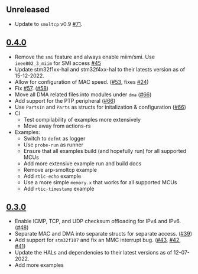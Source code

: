 ## Unreleased
* Update to `smoltcp` v0.9 [#71](https://github.com/stm32-rs/stm32-eth/pull/71).

## [0.4.0](https://github.com/stm32-rs/stm32-eth/tree/v0.4.0)
* Remove the `smi` feature and always enable miim/smi. Use `ieee802_3_miim` for SMI access [#45](https://github.com/stm32-rs/stm32-eth/pull/45)
* Update stm32f1xx-hal and stm32f4xx-hal to their latests version as of 15-12-2022.
* Allow for configuration of MAC speed. ([#53](https://github.com/stm32-rs/stm32-eth/pull/53), fixes [#24](https://github.com/stm32-rs/stm32-eth/pull/24))
* Fix [#57](https://github.com/stm32-rs/stm32-eth/issues/57). ([#58](https://github.com/stm32-rs/stm32-eth/pull/58))
* Move all DMA related files into modules under `dma` ([#66](https://github.com/stm32-rs/stm32-eth/pull/66))
* Add support for the PTP peripheral ([#66](https://github.com/stm32-rs/stm32-eth/pull/66))
* Use `PartsIn` and `Parts` as structs for initalization & configuration ([#66](https://github.com/stm32-rs/stm32-eth/pull/66))
* CI
    * Test compilability of examples more extensively
    * Move away from actions-rs
* Examples:
    * Switch to `defmt` as logger
    * Use `probe-run` as runner
    * Ensure that all examples build (and hopefully run) for all supported MCUs
    * Add more extensive example run and build docs
    * Remove arp-smoltcp example
    * Add `rtic-echo` example
    * Use a more simple `memory.x` that works for all supported MCUs
    * Add `rtic-timestamp` example

## [0.3.0](https://github.com/stm32-rs/stm32-eth/tree/v0.3.0)

* Enable ICMP, TCP, and UDP checksum offloading for IPv4 and IPv6. ([#48](https://github.com/stm32-rs/stm32-eth/pull/48))
* Separate MAC and DMA into separate structs for separate access. ([#39](https://github.com/stm32-rs/stm32-eth/pull/39))
* Add support for `stm32f107` and fix an MMC interrupt bug. ([#43](https://github.com/stm32-rs/stm32-eth/pull/43), [#42](https://github.com/stm32-rs/stm32-eth/pull/42), [#41](https://github.com/stm32-rs/stm32-eth/pull/41))
* Update the HALs and dependencies to their latest versions as of 12-07-2022.
* Add more examples
